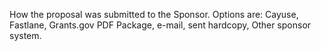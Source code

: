 How the proposal was submitted to the Sponsor.  Options are: Cayuse, Fastlane, Grants.gov PDF Package, e-mail, sent hardcopy, Other sponsor system.
